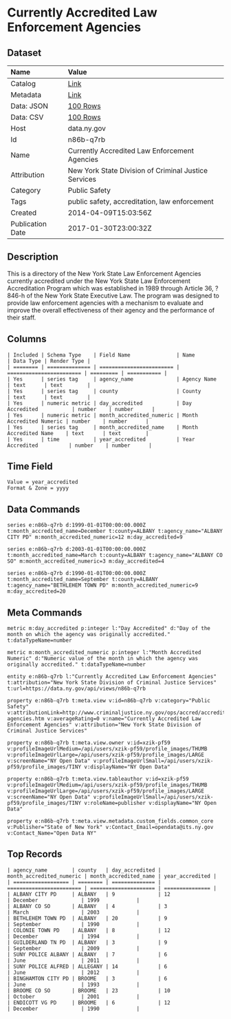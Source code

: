 # Currently Accredited Law Enforcement Agencies

## Dataset

| Name | Value |
| :--- | :---- |
| Catalog | [Link](https://catalog.data.gov/dataset/currently-accredited-law-enforcement-agencies) |
| Metadata | [Link](https://data.ny.gov/api/views/n86b-q7rb) |
| Data: JSON | [100 Rows](https://data.ny.gov/api/views/n86b-q7rb/rows.json?max_rows=100) |
| Data: CSV | [100 Rows](https://data.ny.gov/api/views/n86b-q7rb/rows.csv?max_rows=100) |
| Host | data.ny.gov |
| Id | n86b-q7rb |
| Name | Currently Accredited Law Enforcement Agencies |
| Attribution | New York State Division of Criminal Justice Services |
| Category | Public Safety |
| Tags | public safety, accreditation, law enforcement |
| Created | 2014-04-09T15:03:56Z |
| Publication Date | 2017-01-30T23:00:32Z |

## Description

This is a directory of the New York State Law Enforcement  Agencies currently accredited under the New York State Law Enforcement Accreditation Program which was established in 1989 through Article 36, ?846-h of the New York State Executive Law. The program was designed to provide law enforcement agencies with a mechanism to evaluate and improve the overall effectiveness of their agency and the performance of their staff.

## Columns

```ls
| Included | Schema Type    | Field Name               | Name                     | Data Type | Render Type |
| ======== | ============== | ======================== | ======================== | ========= | =========== |
| Yes      | series tag     | agency_name              | Agency Name              | text      | text        |
| Yes      | series tag     | county                   | County                   | text      | text        |
| Yes      | numeric metric | day_accredited           | Day Accredited           | number    | number      |
| Yes      | numeric metric | month_accredited_numeric | Month Accredited Numeric | number    | number      |
| Yes      | series tag     | month_accredited_name    | Month Accredited Name    | text      | text        |
| Yes      | time           | year_accredited          | Year Accredited          | number    | number      |
```

## Time Field

```ls
Value = year_accredited
Format & Zone = yyyy
```

## Data Commands

```ls
series e:n86b-q7rb d:1999-01-01T00:00:00.000Z t:month_accredited_name=December t:county=ALBANY t:agency_name="ALBANY CITY PD" m:month_accredited_numeric=12 m:day_accredited=9

series e:n86b-q7rb d:2003-01-01T00:00:00.000Z t:month_accredited_name=March t:county=ALBANY t:agency_name="ALBANY CO SO" m:month_accredited_numeric=3 m:day_accredited=4

series e:n86b-q7rb d:1990-01-01T00:00:00.000Z t:month_accredited_name=September t:county=ALBANY t:agency_name="BETHLEHEM TOWN PD" m:month_accredited_numeric=9 m:day_accredited=20
```

## Meta Commands

```ls
metric m:day_accredited p:integer l:"Day Accredited" d:"Day of the month on which the agency was originally accredited." t:dataTypeName=number

metric m:month_accredited_numeric p:integer l:"Month Accredited Numeric" d:"Numeric value of the month in which the agency was originally accredited." t:dataTypeName=number

entity e:n86b-q7rb l:"Currently Accredited Law Enforcement Agencies" t:attribution="New York State Division of Criminal Justice Services" t:url=https://data.ny.gov/api/views/n86b-q7rb

property e:n86b-q7rb t:meta.view v:id=n86b-q7rb v:category="Public Safety" v:attributionLink=http://www.criminaljustice.ny.gov/ops/accred/accredited-agencies.htm v:averageRating=0 v:name="Currently Accredited Law Enforcement Agencies" v:attribution="New York State Division of Criminal Justice Services"

property e:n86b-q7rb t:meta.view.owner v:id=xzik-pf59 v:profileImageUrlMedium=/api/users/xzik-pf59/profile_images/THUMB v:profileImageUrlLarge=/api/users/xzik-pf59/profile_images/LARGE v:screenName="NY Open Data" v:profileImageUrlSmall=/api/users/xzik-pf59/profile_images/TINY v:displayName="NY Open Data"

property e:n86b-q7rb t:meta.view.tableauthor v:id=xzik-pf59 v:profileImageUrlMedium=/api/users/xzik-pf59/profile_images/THUMB v:profileImageUrlLarge=/api/users/xzik-pf59/profile_images/LARGE v:screenName="NY Open Data" v:profileImageUrlSmall=/api/users/xzik-pf59/profile_images/TINY v:roleName=publisher v:displayName="NY Open Data"

property e:n86b-q7rb t:meta.view.metadata.custom_fields.common_core v:Publisher="State of New York" v:Contact_Email=opendata@its.ny.gov v:Contact_Name="Open Data NY"
```

## Top Records

```ls
| agency_name        | county   | day_accredited | month_accredited_numeric | month_accredited_name | year_accredited | 
| ================== | ======== | ============== | ======================== | ===================== | =============== | 
| ALBANY CITY PD     | ALBANY   | 9              | 12                       | December              | 1999            | 
| ALBANY CO SO       | ALBANY   | 4              | 3                        | March                 | 2003            | 
| BETHLEHEM TOWN PD  | ALBANY   | 20             | 9                        | September             | 1990            | 
| COLONIE TOWN PD    | ALBANY   | 8              | 12                       | December              | 1994            | 
| GUILDERLAND TN PD  | ALBANY   | 3              | 9                        | September             | 2009            | 
| SUNY POLICE ALBANY | ALBANY   | 7              | 6                        | June                  | 2011            | 
| SUNY POLICE ALFRED | ALLEGANY | 14             | 6                        | June                  | 2012            | 
| BINGHAMTON CITY PD | BROOME   | 3              | 6                        | June                  | 1993            | 
| BROOME CO SO       | BROOME   | 23             | 10                       | October               | 2001            | 
| ENDICOTT VG PD     | BROOME   | 6              | 12                       | December              | 1990            | 
```